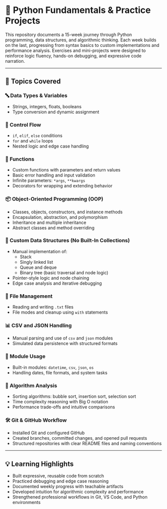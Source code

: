 # 🐍 Python Fundamentals & Practice Projects

This repository documents a 15-week journey through Python programming, data structures, and algorithmic thinking. Each week builds on the last, progressing from syntax basics to custom implementations and performance analysis. Exercises and mini-projects were designed to reinforce logic fluency, hands-on debugging, and expressive code narration.

---

## 📘 Topics Covered

### 🔤 Data Types & Variables
- Strings, integers, floats, booleans
- Type conversion and dynamic assignment

### 🔄 Control Flow
- `if`, `elif`, `else` conditions
- `for` and `while` loops
- Nested logic and edge case handling

### 🔧 Functions
- Custom functions with parameters and return values
- Basic error handling and input validation
- Infinite parameters: `*args`, `**kwargs`
- Decorators for wrapping and extending behavior

### 📦 Object-Oriented Programming (OOP)
- Classes, objects, constructors, and instance methods
- Encapsulation, abstraction, and polymorphism
- Inheritance and multiple inheritance
- Abstract classes and method overriding

### 🧱 Custom Data Structures (No Built-In Collections)
- Manual implementation of:
  - Stack
  - Singly linked list
  - Queue and deque
  - Binary tree (basic traversal and node logic)
- Pointer-style logic and node chaining
- Edge case analysis and iterative debugging

### 📁 File Management
- Reading and writing `.txt` files
- File modes and cleanup using `with` statements

### 📊 CSV and JSON Handling
- Manual parsing and use of `csv` and `json` modules
- Simulated data persistence with structured formats

### 🧰 Module Usage
- Built-in modules: `datetime`, `csv`, `json`, `os`
- Handling dates, file formats, and system tasks

### 🧠 Algorithm Analysis
- Sorting algorithms: bubble sort, insertion sort, selection sort
- Time complexity reasoning with Big O notation
- Performance trade-offs and intuitive comparisons

### 🛠️ Git & GitHub Workflow
- Installed Git and configured GitHub
- Created branches, committed changes, and opened pull requests
- Structured repositories with clear README files and naming conventions

---

## 💡 Learning Highlights

- Built expressive, reusable code from scratch
- Practiced debugging and edge case reasoning
- Documented weekly progress with teachable artifacts
- Developed intuition for algorithmic complexity and performance
- Strengthened professional workflows in Git, VS Code, and Python environments